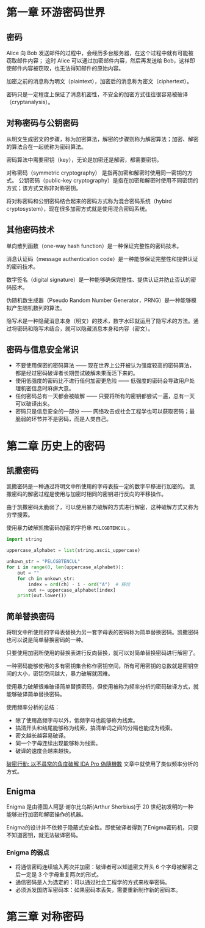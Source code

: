 # 第一章 环游密码世界

## 密码

Alice 向 Bob 发送邮件的过程中，会经历多台服务器，在这个过程中就有可能被窃取邮件内容；
这时 Alice 可以通过加密邮件内容，然后再发送给 Bob，这样即使邮件内容被窃取，也无法得知邮件的原始内容。

加密之前的消息称为明文（plaintext），加密后的消息称为密文（ciphertext）。

密码只是一定程度上保证了消息机密性，不安全的加密方式往往很容易被破译（cryptanalysis）。

## 对称密码与公钥密码

从明文生成密文的步骤，称为加密算法，解密的步骤则称为解密算法；加密、解密的算法合在一起统称为密码算法。

密码算法中需要密钥（key），无论是加密还是解密，都需要密钥。

对称密码（symmetric cryptography） 是指再加密和解密时使用同一密钥的方式。
公钥密码（public-key cryptography）是指在加密和解密时使用不同密钥的方式；该方式又称非对称密钥。

将对称密码和公钥密码结合起来的密码方式称为混合密码系统（hybird cryptosystem），现在很多加密方式就是使用混合密码系统。

## 其他密码技术

单向散列函数（one-way hash function）是一种保证完整性的密码技术。

消息认证码（message authentication code）是一种能够保证完整性和提供认证的密码技术。

数字签名（digital signature）是一种能够确保完整性、提供认证并防止否认的密码技术。

伪随机数生成器（Pseudo Random Number Generator，PRNG）是一种能够模拟产生随机数列的算法。

隐写术是一种隐藏消息本身（明文）的技术，数字水印就运用了隐写术的方法。通过将密码和隐写术结合，就可以隐藏消息本身和内容（密文）。

## 密码与信息安全常识

- 不要使用保密的密码算法 —— 现在世界上公开被认为强度较高的密码算法，都是经过密码破译者长期尝试破解未果而活下来的。
- 使用低强度的密码比不进行任何加密更危险 —— 低强度的密码会导致用户处理机密信息时麻痹大意。
- 任何密码总有一天都会被破解 —— 只要将所有的密钥都尝试一遍，总有一天可以破译出来。
- 密码只是信息安全的一部分 —— 网络攻击或社会工程学也可以获取密码；最脆弱的环节并不是密码，而是人类自己。

# 第二章 历史上的密码

## 凯撒密码

凯撒密码是一种通过将明文中所使用的字母表按一定的数字平移进行加密的。
凯撒密码的解密过程是使用与加密时相同的密钥进行反向的平移操作。

由于凯撒密码太脆弱了，可以使用暴力破解的方式进行解密，这种破解方式又称为穷举搜索。

使用暴力破解凯撒密码加密的字符串 `PELCGBTENCUL` 。

```python
import string

uppercase_alphabet = list(string.ascii_uppercase)

unkown_str = "PELCGBTENCUL"
for i in range(0, len(uppercase_alphabet)):
    out = ""
    for ch in unkown_str:
        index = ord(ch) - i - ord("A")  # 移位
        out += uppercase_alphabet[index]
    print(out.lower())
```

## 简单替换密码

将明文中所使用的字母表替换为另一套字母表的密码称为简单替换密码。凯撒密码也可以说是简单替换密码的一种。

只要使用加密所使用的替换表进行反向替换，就可以对简单替换密码进行解密了。

一种密码能够使用的多有密钥集合称作密钥空间，所有可用密钥的总数就是密钥空间的大小，密钥空间越大，暴力破解就困难。

使用暴力破解很难破译简单替换密码，但使用被称为频率分析的密码破译方式，就能够破译简单替换密码。

使用频率分析的总结：

- 除了使用高频字母以外，低频字母也能够称为线索。
- 搞清开头和结尾能够称为线索，搞清单词之间的分隔也能成为线索。
- 密文越长越容易破译。
- 同一个字母连续出现能够称为线索。
- 破译的速度会越来越快。

[破密行動: 以不尋常的角度破解 IDA Pro 偽隨機數](https://devco.re/blog/2019/06/21/operation-crack-hacking-IDA-Pro-installer-PRNG-from-an-unusual-way/) 文章中就使用了类似频率分析的方式。

## Enigma

Enigma 是由德国人阿瑟·谢尔比乌斯(Arthur Sherbius)于 20 世纪初发明的一种能够进行加密和解密操作的机器。

Enigma的设计并不依赖于隐蔽式安全性。即使破译者得到了Enigma密码机，只要不知道密钥，就无法破译密码。

### Enigma 的弱点

- 将通信密码连续输入两次并加密：破译者可以知道密文开头 6 个字母被解密之后一定是 3 个字母重复两次的形式。
- 通信密码是人为选定的：可以通过社会工程学的方式来枚举密码。
- 必须派发国防军密码本：如果密码本丢失，需要重新制作新的密码本。

# 第三章 对称密码

